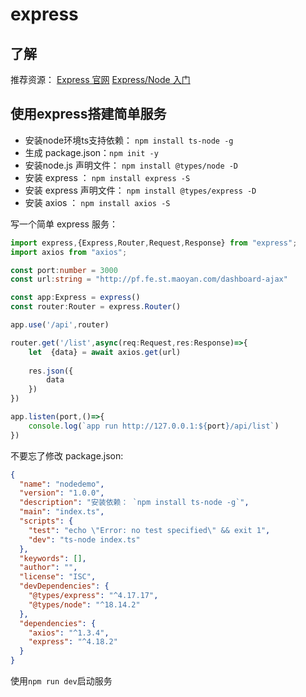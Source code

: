 # express

## 了解
推荐资源：
[Express 官网](https://www.expressjs.com.cn/zh-cn/)
[Express/Node 入门](https://developer.mozilla.org/zh-CN/docs/Learn/Server-side/Express_Nodejs/development_environment)

## 使用express搭建简单服务
- 安装node环境ts支持依赖： `npm install ts-node -g`
- 生成 package.json：`npm init -y`
- 安装node.js 声明文件： `npm install @types/node -D`
- 安装 express ： `npm install express -S`
- 安装 express 声明文件： `npm install @types/express -D`
- 安装 axios ： `npm install axios -S`

写一个简单 express 服务：
```ts
import express,{Express,Router,Request,Response} from "express";
import axios from "axios";

const port:number = 3000
const url:string = "http://pf.fe.st.maoyan.com/dashboard-ajax"

const app:Express = express()
const router:Router = express.Router()

app.use('/api',router)

router.get('/list',async(req:Request,res:Response)=>{
    let  {data} = await axios.get(url)
    
    res.json({
        data
    })
})

app.listen(port,()=>{
    console.log(`app run http://127.0.0.1:${port}/api/list`)
})
```

不要忘了修改 package.json:
```json
{
  "name": "nodedemo",
  "version": "1.0.0",
  "description": "安装依赖： `npm install ts-node -g`",
  "main": "index.ts",
  "scripts": {
    "test": "echo \"Error: no test specified\" && exit 1",
    "dev": "ts-node index.ts"
  },
  "keywords": [],
  "author": "",
  "license": "ISC",
  "devDependencies": {
    "@types/express": "^4.17.17",
    "@types/node": "^18.14.2"
  },
  "dependencies": {
    "axios": "^1.3.4",
    "express": "^4.18.2"
  }
}
```

使用`npm run dev`启动服务
